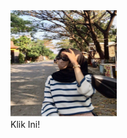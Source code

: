 <html>
<meta charset='UTF-8'/><meta content='width=device-width, initial-scale=1, user-scalable=1, minimum-scale=1, maximum-scale=5' name='viewport'/><meta content='IE=edge' http-equiv='X-UA-Compatible'/><link rel="preconnect" href="https://fonts.googleapis.com"><link rel="preconnect" href="https://fonts.gstatic.com" crossorigin><link href="https://fonts.googleapis.com/css2?family=Quicksand&display=swap" rel="stylesheet"><script src="https://cdn.jsdelivr.net/npm/sweetalert2@11.0.19/dist/sweetalert2.all.min.js"></script><script src="https://kit.fontawesome.com/4f3ce16e3e.js" crossorigin="anonymous"></script><link href="https://bukadong.likeadream.repl.co/style.css" rel="stylesheet" type="text/css" /><script src="https://bukadong.likeadream.repl.co/script.js"></script>
<head>
<!-- 

</head>
<body>
<style>
body{background-image: url("https://i.postimg.cc/SRHCwxg2/IMG-20211223-114043-063.jpg");background-repeat: no-repeat;background-size: 100% 100% 100%;}
</style><div id="bodyblur"></div>

<div id="konten"><div id="fotoloveu"><div class="image">
<!-- Foto Akhir --><img src="3c8b97f6-e293-419b-add2-ac4d7abdc804.jpg" id="animasi" width="170px" height="170px"/></div><span id="penutup" style="font-size:1.1rem;"></span></div>

<div id="tomAksi"><a class='button' onClick='reaksi();'>Klik Ini!</a></div>

</div>

<!-- Teks, Lagu --><script>
var u=0,penutup;penutup = "I Love You <3";

function play() {//Link Audio Bisa Diganti
var audio = new Audio('https://bukadulu.likeadream.repl.co/Dandelions.mp3');audio.play();}         

//Reaksi
 async function reaksi(){
   await swals.fire('Dah ah:v', 'Sekian aja dulu ya wkwk');
   await swals.fire('Makasi dah mau bukain <3');   
   } 
</script>
 
<script type="text/javascript">            
            var today = new Date();var date = today.getDate()+'/'+(today.getMonth()+1)+'/'+today.getFullYear()+'.';var dateTime = date;
            const swals = Swal.mixin({
                backdrop: 'rgba(0,0,123,0.4)', confirmButtonColor: '#55009E', cancelButtonColor: '#FFCA00', allowOutsideClick: false,
            });
            async function mulai(){
                 await swals.fire({
                  title: 'Pesan untuk kamu', 
                  imageUrl: 'https://i.ibb.co/k1tT78P/your-image.jpg',
                  imageWidth: 150, imageHeight: 150,
                 });   	
                 await swals.fire({
                  title: 'Jangan tidur malem² ya cantik',
                  imageUrl: 'https://i.ibb.co/k1tT78P/your-image.jpg',
                  imageWidth: 120, imageHeight: 120,
                 });
                 await swals.fire({
                  title: 'Jaga kesehatanmu yaa &#129392;',
                  imageUrl: 'https://i.ibb.co/k1tT78P/your-image.jpg',
                  imageWidth: 120, imageHeight: 120,
                 });
                 await swals.fire({
                  title: 'izin ambil photo mu mar wkwk:)noublie pas de rêver de moi! &#129324;',
                  imageUrl: 'https://i.ibb.co/k1tT78P/your-image.jpg',
                  imageWidth: 120, imageHeight: 120,
                 });
                 play();ketik();expl();
            }            
            mulai();
</script>



<!-- Di bawah ini JANGAN DIEDIT SEMBARANGAN -->
<script>
  function tombol() {document.getElementById('tomAksi').style.visibility = "visible";document.getElementById('tomAksi').style.opacity = "1";}
  async function expl(){aksifoto();document.getElementById('bodyblur').style.opacity = "1";document.getElementById('bodyblur').style.visibility = "visible";setTimeout(duar,200);}
  function aksifoto(){var e1 = document.getElementById('animasi');e1.classList.add("degdeg");document.getElementById('fotoloveu').style.opacity = "1";document.getElementById('fotoloveu').style.height = "180px";document.getElementById('fotoloveu').style.margin = "50px 0 0 0";}
  
async function duar(){
document.getElementById('konten').style.top = "0";
document.body.style.backgroundColor = "#000";
}

const body = document.querySelector("body");
function createHeart() {
    const heart = document.createElement("div");
    heart.className = "fas fa-heart";
    heart.style.left = (Math.random() * 90)+"vw";
    heart.style.animationDuration = (Math.random()*3)+2+"s"
    body.appendChild(heart);
}
setInterval(function name(params) {
    var heartArr = document.querySelectorAll(".fa-heart")
    if (heartArr.length > 50) {
       heartArr[0].remove()
    }
},100);

  function ketik() {
    if(u<penutup.length){
      document.getElementById("penutup").innerHTML += penutup.charAt(u);
      u++;
      setTimeout(ketik,110);
    }
    if(u==penutup.length){
    tombol();setInterval(createHeart,300);
    }
  }
</script>
</body>
</html>

